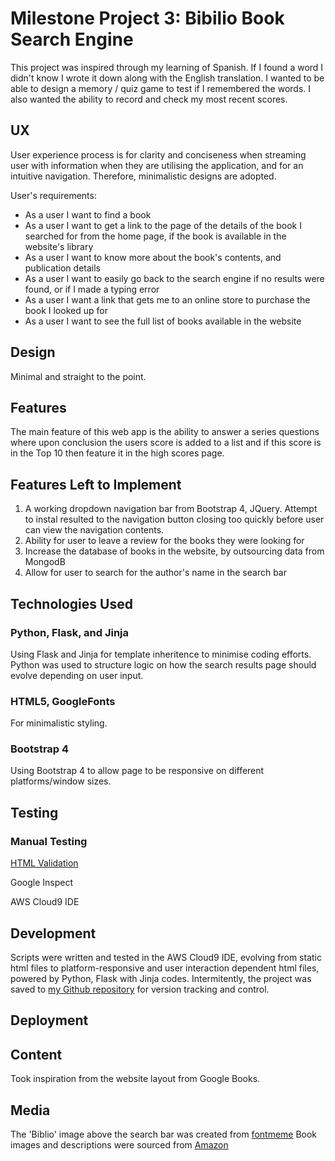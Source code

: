 # Milestone Project 3: Bibilio Book Search Engine


This project was inspired through my learning of Spanish. If I found a word I didn't know I wrote it down along with the English translation. I wanted to be able to design a memory / quiz game to test if I remembered the words. I also wanted the ability to record and check my most recent scores.


## UX

User experience process is for clarity and conciseness when streaming user with information when they are utilising the application, and for an intuitive navigation. Therefore, minimalistic designs are adopted. 

User's requirements:
* As a user I want to find a book
* As a user I want to get a link to the page of the details of the book I searched for from the home page, if the book is available in the website's library
* As a user I want to know more about the book's contents, and publication details
* As a user I want to easily go back to the search engine if no results were found, or if I made a typing error
* As a user I want a link that gets me to an online store to purchase the book I looked up for
* As a user I want to see the full list of books available in the website


## Design
Minimal and straight to the point. 


## Features

The main feature of this web app is the ability to answer a series questions where upon conclusion the users score is added to a list and if this score is in the Top 10 then feature it in the high scores page. 


## Features Left to Implement

1) A working dropdown navigation bar from Bootstrap 4, JQuery. Attempt to instal resulted to the navigation button closing too quickly before user can view the navigation contents.
2) Ability for user to leave a review for the books they were looking for
3) Increase the database of books in the website, by outsourcing data from MongodB
4) Allow for user to search for the author's name in the search bar

## Technologies Used

### Python, Flask, and Jinja

Using Flask and Jinja for template inheritence to minimise coding efforts. Python was used to structure logic on how the search results page should evolve depending on user input. 

### HTML5, GoogleFonts
For minimalistic styling. 

### Bootstrap 4
Using Bootstrap 4 to allow page to be responsive on different platforms/window sizes. 



## Testing

### Manual Testing

[HTML Validation](https://www.freeformatter.com/html-validator.html)

Google Inspect

AWS Cloud9 IDE




## Development 
Scripts were written and tested in the AWS Cloud9 IDE, evolving from  static html files to platform-responsive and user interaction dependent html files, powered by Python, Flask with Jinja codes.
Intermitently, the project was saved to [my Github repository](https://github.com/farahroslend/bibliopip3) for version tracking and control.

## Deployment



## Content
Took inspiration from the website layout from Google Books. 

## Media
The 'Biblio' image above the search bar was created from [fontmeme](https://fontmeme.com/)
Book images and descriptions were sourced from [Amazon](https://www.amazon.com/)

